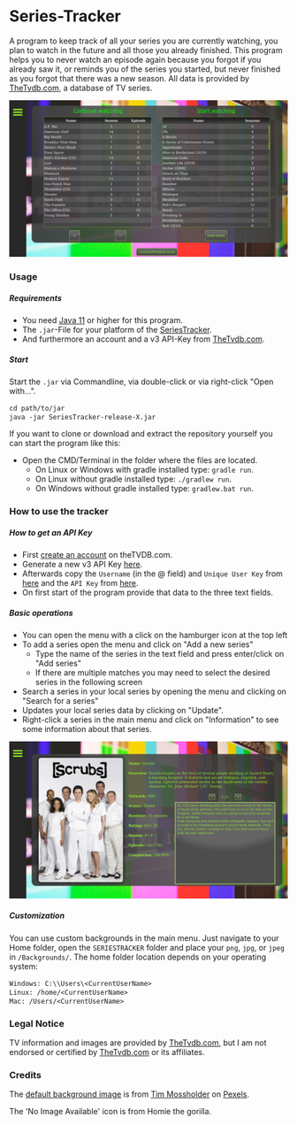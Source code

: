 # Series-Tracker

A program to keep track of all your series you are currently watching, you plan to watch in the future and all those you
already finished. This program helps you to never watch an episode again because you forgot if you already saw it, or
reminds you of the series you started, but never finished as you forgot that there was a new season. All data is
provided by [TheTvdb.com](https://www.thetvdb.com/), a database of TV series.

![Main menu](images/MainMenu.png)

### Usage

##### Requirements

* You need [Java 11](https://www.oracle.com/technetwork/java/javase/downloads/jdk11-downloads-5066655.html) or higher
  for this program.
* The `.jar`-File for your platform of the [SeriesTracker](https://github.com/Kraisie/SeriesTracker/releases).
* And furthermore an account and a v3 API-Key from [TheTvdb.com](https://www.thetvdb.com/).

##### Start

Start the `.jar` via Commandline, via double-click or via right-click "Open with...".

```
cd path/to/jar
java -jar SeriesTracker-release-X.jar
```

If you want to clone or download and extract the repository yourself you can start the program like this:

* Open the CMD/Terminal in the folder where the files are located.
  * On Linux or Windows with gradle installed type: `gradle run`.
  * On Linux without gradle installed type: `./gradlew run`.
  * On Windows without gradle installed type: `gradlew.bat run`.

### How to use the tracker

##### How to get an API Key

* First [create an account](https://www.thetvdb.com/register) on theTVDB.com.
* Generate a new v3 API Key [here](https://thetvdb.com/dashboard/account/apikey).
* Afterwards copy the `Username` (in the @ field) and `Unique User Key`
  from [here](https://thetvdb.com/dashboard/account/editinfo) and the `API Key`
  from [here](https://thetvdb.com/dashboard/account/apikey).
* On first start of the program provide that data to the three text fields.

##### Basic operations

* You can open the menu with a click on the hamburger icon at the top left
* To add a series open the menu and click on "Add a new series"
  * Type the name of the series in the text field and press enter/click on "Add series"
  * If there are multiple matches you may need to select the desired series in the following screen
* Search a series in your local series by opening the menu and clicking on "Search for a series"
* Updates your local series data by clicking on "Update".
* Right-click a series in the main menu and click on "Information" to see some information about that series.

![Panel with information to each series](images/InfoPanel.png)

##### Customization

You can use custom backgrounds in the main menu. Just navigate to your Home folder, open the `SERIESTRACKER` folder and
place your `png`, `jpg`, or `jpeg` in `/Backgrounds/`. The home folder location depends on your operating system:

```
Windows: C:\\Users\<CurrentUserName>
Linux: /home/<CurrentUserName>
Mac: /Users/<CurrentUserName>
```

### Legal Notice

TV information and images are provided by [TheTvdb.com](https://www.thetvdb.com/), but I am not endorsed or certified
by [TheTvdb.com](https://www.thetvdb.com/) or its affiliates.

### Credits

The [default background image](https://www.pexels.com/de-de/foto/flachbildschirm-mit-farbbalken-668296/) is from
[Tim Mossholder](https://www.pexels.com/de-de/@timmossholder) on [Pexels](https://www.pexels.com/).

The 'No Image Available' icon is from Homie the gorilla.